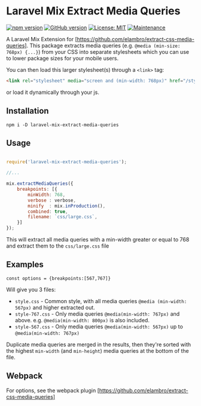 

# Laravel Mix Extract Media Queries

[![npm version](https://badge.fury.io/js/laravel-mix-extract-media-queries.svg)](https://badge.fury.io/js/laravel-mix-extract-media-queries) [![GitHub version](https://badge.fury.io/gh/elambro%2Flaravel-mix-extract-media-queries.svg)](https://badge.fury.io/gh/elambro%2Flaravel-mix-extract-media-queries) [![License: MIT](https://img.shields.io/badge/License-MIT-yellow.svg)](https://opensource.org/licenses/MIT) [![Maintenance](https://img.shields.io/badge/Maintained%3F-yes-green.svg)](https://github.com/elambro/laravel-mix-extract-media-queries/graphs/commit-activity)

A Laravel Mix Extension for [https://github.com/elambro/extract-css-media-queries].
This package extracts media queries (e.g. `@media (min-size: 768px) {...}`) from your CSS into separate stylesheets which you can use to lower package sizes for your mobile users.

You can then load this larger stylesheet(s) through a `<link>` tag:

```html
<link rel="stylesheet" media="screen and (min-width: 768px)" href="/style.css">
```
or load it dynamically through your js.

## Installation

```
npm i -D laravel-mix-extract-media-queries
```

## Usage

```js

require('laravel-mix-extract-media-queries');

//...

mix.extractMediaQueries({
    breakpoints: [{
        minWidth: 768,
        verbose : verbose, 
        minify  : mix.inProduction(),
        combined: true,
        filename: `css/large.css`,
    }]
});

```
This will extract all media queries with a min-width greater or equal to 768 and extract them to the `css/large.css` file

## Examples

`const options = {breakpoints:[567,767]}`

Will give you 3 files:
-  `style.css`       - Common style, with all media queries `@media (min-width: 567px)` and higher extracted out. 
- `style-767.css`  - Only media queries `@media(min-width: 767px)` and above. e.g. `@media(min-width: 800px)` is also included.
- `style-567.css` -  Only media queries `@media(min-width: 567px)` up to `@media(min-width: 767px)`

Duplicate media queries are merged in the results, then they're sorted with the highest `min-width` (and `min-height`) media queries at the bottom of the file. 

## Webpack

For options, see the webpack plugin [https://github.com/elambro/extract-css-media-queries]
